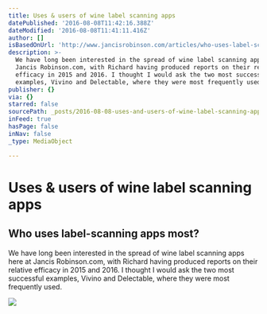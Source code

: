```yaml
---
title: Uses & users of wine label scanning apps
datePublished: '2016-08-08T11:42:16.388Z'
dateModified: '2016-08-08T11:41:11.416Z'
author: []
isBasedOnUrl: 'http://www.jancisrobinson.com/articles/who-uses-label-scanning-apps-most'
description: >-
  We have long been interested in the spread of wine label scanning apps here at
  Jancis Robinson.com, with Richard having produced reports on their relative
  efficacy in 2015 and 2016. I thought I would ask the two most successful
  examples, Vivino and Delectable, where they were most frequently used.
publisher: {}
via: {}
starred: false
sourcePath: _posts/2016-08-08-uses-and-users-of-wine-label-scanning-apps.md
inFeed: true
hasPage: false
inNav: false
_type: MediaObject

---
```

# Uses & users of wine label scanning apps

<article style=""><h1>Who uses label-scanning apps most?</h1><p>We have long been interested in the spread of wine label scanning apps here at Jancis Robinson.com, with Richard having produced reports on their relative efficacy in 2015 and 2016. I thought I would ask the two most successful examples, Vivino and Delectable, where they were most frequently used.</p><img src="http://www.jancisrobinson.com/images/cropped/400x400/uploads/images/2016/07/Sao_Paulo-2.jpg" /></article>